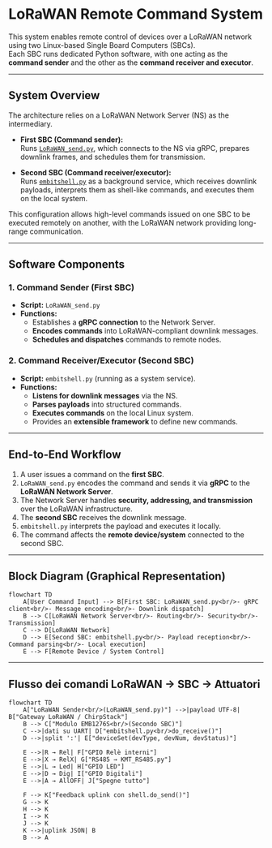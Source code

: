 # LoRaWAN Remote Command System

This system enables remote control of devices over a LoRaWAN network using two Linux-based Single Board Computers (SBCs).  
Each SBC runs dedicated Python software, with one acting as the **command sender** and the other as the **command receiver and executor**.  

---

## System Overview

The architecture relies on a LoRaWAN Network Server (NS) as the intermediary.  

- **First SBC (Command sender):**  
  Runs [`LoRaWAN_send.py`](https://github.com/guiott/LoRaWAN_DownLink/blob/main/LoRaWAN_send.py), which connects to the NS via gRPC, prepares downlink frames, and schedules them for transmission.  

- **Second SBC (Command receiver/executor):**  
  Runs [`embitshell.py`](https://github.com/guiott/emb-python/blob/main/embitshell.py) as a background service, which receives downlink payloads, interprets them as shell-like commands, and executes them on the local system.  

This configuration allows high-level commands issued on one SBC to be executed remotely on another, with the LoRaWAN network providing long-range communication.  

---

## Software Components

### 1. Command Sender (First SBC)
- **Script:** `LoRaWAN_send.py`  
- **Functions:**  
  - Establishes a **gRPC connection** to the Network Server.  
  - **Encodes commands** into LoRaWAN-compliant downlink messages.  
  - **Schedules and dispatches** commands to remote nodes.  

### 2. Command Receiver/Executor (Second SBC)
- **Script:** `embitshell.py` (running as a system service).  
- **Functions:**  
  - **Listens for downlink messages** via the NS.  
  - **Parses payloads** into structured commands.  
  - **Executes commands** on the local Linux system.  
  - Provides an **extensible framework** to define new commands.  

---

## End-to-End Workflow

1. A user issues a command on the **first SBC**.  
2. `LoRaWAN_send.py` encodes the command and sends it via **gRPC** to the **LoRaWAN Network Server**.  
3. The Network Server handles **security, addressing, and transmission** over the LoRaWAN infrastructure.  
4. The **second SBC** receives the downlink message.  
5. `embitshell.py` interprets the payload and executes it locally.  
6. The command affects the **remote device/system** connected to the second SBC.  

---

## Block Diagram (Graphical Representation)

```mermaid
flowchart TD
    A[User Command Input] --> B[First SBC: LoRaWAN_send.py<br/>- gRPC client<br/>- Message encoding<br/>- Downlink dispatch]
    B --> C[LoRaWAN Network Server<br/>- Routing<br/>- Security<br/>- Transmission]
    C --> D[LoRaWAN Network]
    D --> E[Second SBC: embitshell.py<br/>- Payload reception<br/>- Command parsing<br/>- Local execution]
    E --> F[Remote Device / System Control]
```
---

## Flusso dei comandi LoRaWAN → SBC → Attuatori

```mermaid
flowchart TD
    A["LoRaWAN Sender<br/>(LoRaWAN_send.py)"] -->|payload UTF-8| B["Gateway LoRaWAN / ChirpStack"]
    B --> C["Modulo EMB1276S<br/>(Secondo SBC)"]
    C -->|dati su UART| D["embitshell.py<br/>do_receive()"]
    D -->|split ':'| E["deviceSet(devType, devNum, devStatus)"]

    E -->|R → Rel| F["GPIO Relè interni"]
    E -->|X → RelX| G["RS485 → KMT_RS485.py"]
    E -->|L → Led| H["GPIO LED"]
    E -->|D → Dig| I["GPIO Digitali"]
    E -->|A → AllOFF| J["Spegne tutto"]

    F --> K["Feedback uplink con shell.do_send()"]
    G --> K
    H --> K
    I --> K
    J --> K
    K -->|uplink JSON| B
    B --> A
```